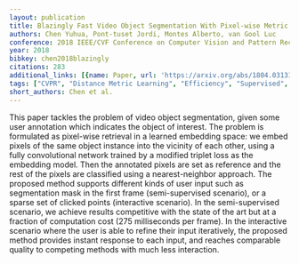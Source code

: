 ```yaml
---
layout: publication
title: Blazingly Fast Video Object Segmentation With Pixel-wise Metric Learning
authors: Chen Yuhua, Pont-tuset Jordi, Montes Alberto, van Gool Luc
conference: 2018 IEEE/CVF Conference on Computer Vision and Pattern Recognition
year: 2018
bibkey: chen2018blazingly
citations: 283
additional_links: [{name: Paper, url: 'https://arxiv.org/abs/1804.03131'}]
tags: ["CVPR", "Distance Metric Learning", "Efficiency", "Supervised", "Video Retrieval"]
short_authors: Chen et al.
---
```

This paper tackles the problem of video object segmentation, given some user
annotation which indicates the object of interest. The problem is formulated as
pixel-wise retrieval in a learned embedding space: we embed pixels of the same
object instance into the vicinity of each other, using a fully convolutional
network trained by a modified triplet loss as the embedding model. Then the
annotated pixels are set as reference and the rest of the pixels are classified
using a nearest-neighbor approach. The proposed method supports different kinds
of user input such as segmentation mask in the first frame (semi-supervised
scenario), or a sparse set of clicked points (interactive scenario). In the
semi-supervised scenario, we achieve results competitive with the state of the
art but at a fraction of computation cost (275 milliseconds per frame). In the
interactive scenario where the user is able to refine their input iteratively,
the proposed method provides instant response to each input, and reaches
comparable quality to competing methods with much less interaction.